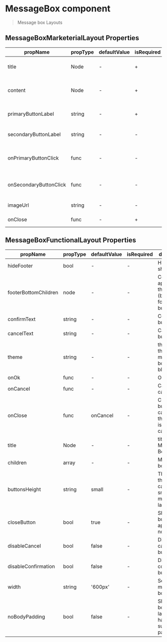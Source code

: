 # MessageBox component

> Message box Layouts

## MessageBoxMarketerialLayout Properties

| propName | propType | defaultValue | isRequired | description |
|----------|----------|--------------|------------|-------------|
| title	 | Node | - | + | Title for Messag Box |
| content | Node | - | + | Content of the Message Box |
| primaryButtonLabel | string | - | + | Primary Button Label |
| secondaryButtonLabel | string | - | - | Secondary Button Label |
| onPrimaryButtonClick | func | - | - | Primary Button Click callback |
| onSecondaryButtonClick | func | - | - | Secondary Button Click handler |
| imageUrl | string | - | - | Header image url |
| onClose | func | - | + | Close callback |

## MessageBoxFunctionalLayout Properties

| propName | propType | defaultValue | isRequired | description |
|----------|----------|--------------|------------|-------------|
| hideFooter | bool | - | - | Hide or show footer |
| footerBottomChildren | node | - | - | Content to appear at the footer (below the footer's buttons) |
| confirmText | string | - | - | Confirm button Label |
| cancelText | string | - | - | Cancel button Label |
| theme | string | - | - | theme of the message box, (green, blue , red) |
| onOk | func | - | - | Ok callback |
| onCancel | func | - | - | Cancel callback |
| onClose | func | onCancel | - | Close button callback, the default is onCancel callback |
| title | Node | - | - | title of the Message Box |
| children | array | - | - | Message box content |
| buttonsHeight | string | small | - | The size of the button, can be small, medium or large |
| closeButton | bool | true | - | Should the x button appear or not |
| disableCancel | bool | false | - | Disable cancel button |
| disableConfirmation | bool| false | - | Disable confirmation button |
| width| string | '600px' | - | Set the message box width |
| noBodyPadding| bool | false | - | Should the body of the layout will have surrounding padding |
